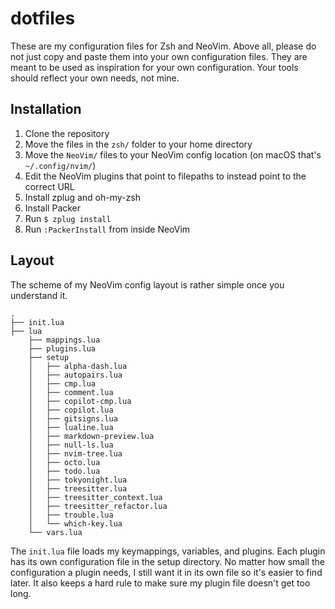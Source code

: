 # dotfiles

These are my configuration files for Zsh and NeoVim. Above all, please do not just copy and paste them into your own configuration files. They are meant to be used as inspiration for your own configuration. Your tools should reflect your own needs, not mine.

## Installation

1. Clone the repository
2. Move the files in the `zsh/` folder to your home directory
3. Move the `NeoVim/` files to your NeoVim config location (on macOS that's `~/.config/nvim/`)
4. Edit the NeoVim plugins that point to filepaths to instead point to the correct URL
5. Install zplug and oh-my-zsh
6. Install Packer
7. Run `$ zplug install`
8. Run `:PackerInstall` from inside NeoVim

## Layout

The scheme of my NeoVim config layout is rather simple once you understand it.

```
.
├── init.lua
├── lua
    ├── mappings.lua
    ├── plugins.lua
    ├── setup
    │   ├── alpha-dash.lua
    │   ├── autopairs.lua
    │   ├── cmp.lua
    │   ├── comment.lua
    │   ├── copilot-cmp.lua
    │   ├── copilot.lua
    │   ├── gitsigns.lua
    │   ├── lualine.lua
    │   ├── markdown-preview.lua
    │   ├── null-ls.lua
    │   ├── nvim-tree.lua
    │   ├── octo.lua
    │   ├── todo.lua
    │   ├── tokyonight.lua
    │   ├── treesitter.lua
    │   ├── treesitter_context.lua
    │   ├── treesitter_refactor.lua
    │   ├── trouble.lua
    │   └── which-key.lua
    └── vars.lua
```

The `init.lua` file loads my keymappings, variables, and plugins. Each plugin has its own configuration file in the setup directory. No matter how small the configuration a plugin needs, I still want it in its own file so it's easier to find later. It also keeps a hard rule to make sure my plugin file doesn't get too long.

